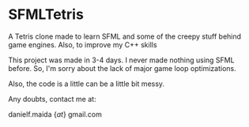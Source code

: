 # SFMLTetris
A Tetris clone made to learn SFML and some of the creepy stuff behind game engines. 
Also, to improve my C++ skills

This project was made in 3-4 days. 
I never made nothing using SFML before. So, I'm sorry about the lack of major game loop optimizations.

Also, the code is a little can be a little bit messy.

Any doubts, contact me at:

danielf.maida {*at*} gmail.com 
